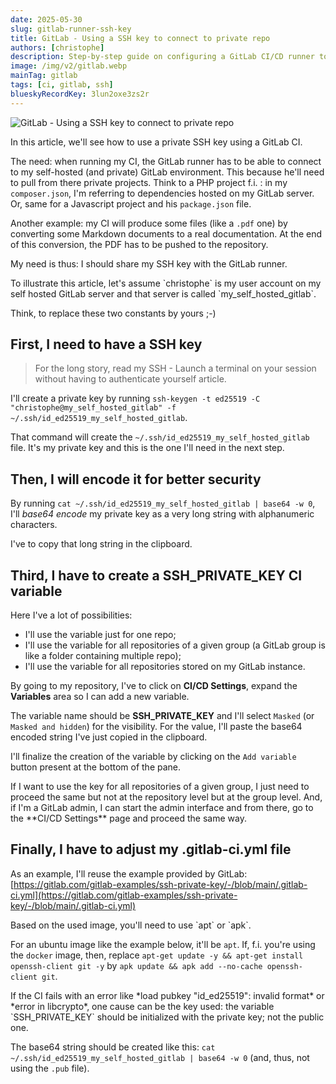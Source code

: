 ```yaml
---
date: 2025-05-30
slug: gitlab-runner-ssh-key
title: GitLab - Using a SSH key to connect to private repo
authors: [christophe]
description: Step-by-step guide on configuring a GitLab CI/CD runner to securely use a private SSH key for accessing and cloning private repositories.
image: /img/v2/gitlab.webp
mainTag: gitlab
tags: [ci, gitlab, ssh]
blueskyRecordKey: 3lun2oxe3zs2r
---
```

<!-- cspell:ignore libcrypto -->

![GitLab - Using a SSH key to connect to private repo](/img/v2/gitlab.webp)

In this article, we'll see how to use a private SSH key using a GitLab CI.

The need: when running my CI, the GitLab runner has to be able to connect to my self-hosted (and private) GitLab environment. This because he'll need to pull from there private projects. Think to a PHP project f.i. : in my `composer.json`, I'm referring to dependencies hosted on my GitLab server. Or, same for a Javascript project and his `package.json` file.

Another example: my CI will produce some files (like a `.pdf` one) by converting some Markdown documents to a real documentation. At the end of this conversion, the PDF has to be pushed to the repository.

My need is thus: I should share my SSH key with the GitLab runner.

<!-- truncate -->

<AlertBox variant="info" title="">
To illustrate this article, let's assume `christophe` is my user account on my self hosted GitLab server and that server is called `my_self_hosted_gitlab`.

Think, to replace these two constants by yours ;-)

</AlertBox>

## First, I need to have a SSH key

> For the long story, read my <Link to="/blog/linux-ssh-scp">SSH - Launch a terminal on your session without having to authenticate yourself</Link> article.

I'll create a private key by running `ssh-keygen -t ed25519 -C "christophe@my_self_hosted_gitlab" -f ~/.ssh/id_ed25519_my_self_hosted_gitlab`.

That command will create the `~/.ssh/id_ed25519_my_self_hosted_gitlab` file. It's my private key and this is the one I'll need in the next step.

## Then, I will encode it for better security

By running `cat ~/.ssh/id_ed25519_my_self_hosted_gitlab | base64 -w 0`, I'll *base64 encode* my private key as a very long string with alphanumeric characters.

I've to copy that long string in the clipboard.

## Third, I have to create a SSH_PRIVATE_KEY CI variable

Here I've a lot of possibilities:

* I'll use the variable just for one repo;
* I'll use the variable for all repositories of a given group (a GitLab group is like a folder containing multiple repo);
* I'll use the variable for all repositories stored on my GitLab instance.

By going to my repository, I've to click on **CI/CD Settings**, expand the **Variables** area so I can add a new variable.

The variable name should be **SSH_PRIVATE_KEY** and I'll select `Masked` (or `Masked and hidden`) for the visibility. For the value, I'll paste the base64 encoded string I've just copied in the clipboard.

I'll finalize the creation of the variable by clicking on the `Add variable` button present at the bottom of the pane.

<AlertBox variant="info" title="">
If I want to use the key for all repositories of a given group, I just need to proceed the same but not at the repository level but at the group level.

</AlertBox>

<AlertBox variant="info" title="">
And, if I'm a GitLab admin, I can start the admin interface and from there, go to the **CI/CD Settings** page and proceed the same way.

</AlertBox>

## Finally, I have to adjust my .gitlab-ci.yml file

As an example, I'll reuse the example provided by GitLab: [https://gitlab.com/gitlab-examples/ssh-private-key/-/blob/main/.gitlab-ci.yml](https://gitlab.com/gitlab-examples/ssh-private-key/-/blob/main/.gitlab-ci.yml)

<AlertBox variant="note" title="">
Based on the used image, you'll need to use `apt` or `apk`.

For an ubuntu image like the example below, it'll be `apt`. If, f.i. you're using the `docker` image, then, replace
`apt-get update -y && apt-get install openssh-client git -y` by `apk update && apk add --no-cache openssh-client git`.

</AlertBox>

<Snippet filename=".gitlab-ci.yml" source="./files/.gitlab-ci.yml" />

<AlertBox variant="note" title="">
If the CI fails with an error like *load pubkey "id_ed25519": invalid format* or *error in libcrypto*, one cause can be the key used: the variable `SSH_PRIVATE_KEY` should be initialized with the private key; not the public one.

The base64 string should be created like this: `cat ~/.ssh/id_ed25519_my_self_hosted_gitlab | base64 -w 0` (and, thus, not using the `.pub` file).

</AlertBox>